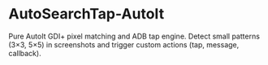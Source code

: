 # AutoSearchTap-AutoIt
Pure AutoIt GDI+ pixel matching and ADB tap engine. Detect small patterns (3×3, 5×5) in screenshots and trigger custom actions (tap, message, callback).
